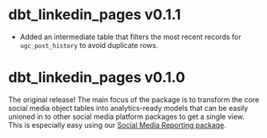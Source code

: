 # dbt_linkedin_pages v0.1.1
- Added an intermediate table that filters the most recent records for `ugc_post_history` to avoid duplicate rows.

# dbt_linkedin_pages v0.1.0

The original release! The main focus of the package is to transform the core social media object tables into analytics-ready models that can be easily unioned in to other social media platform packages to get a single view. This is especially easy using our [Social Media Reporting package](https://github.com/fivetran/dbt_social_media_reporting).
